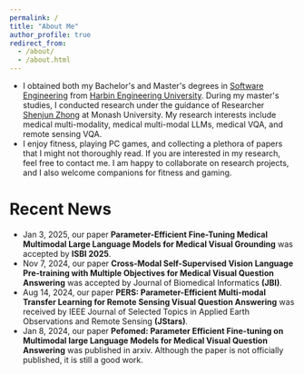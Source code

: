 ```yaml
---
permalink: /
title: "About Me"
author_profile: true
redirect_from: 
  - /about/
  - /about.html
---
```

- I obtained both my Bachelor's and Master's degrees in [Software Engineering](https://en.wikipedia.org/wiki/Software_engineering) from [Harbin Engineering University](http://www.hrbeu.edu.cn/). During my master's studies, I conducted research under the guidance of Researcher [Shenjun Zhong](https://scholar.google.com.au/citations?hl=en&user=MV5J9X8AAAAJ&view_op=list_works&sortby=pubdate) at Monash University. My research interests include medical multi-modality, medical multi-modal LLMs, medical VQA, and remote sensing VQA.
- I enjoy fitness, playing PC games, and collecting a plethora of papers that I might not thoroughly read. If you are interested in my research, feel free to contact me. I am happy to collaborate on research projects, and I also welcome companions for fitness and gaming.

Recent News
======
* Jan 3, 2025, our paper <b>Parameter-Efficient Fine-Tuning Medical Multimodal Large Language Models for Medical Visual Grounding</b> was accepted by <b>ISBI 2025</b>.
* Nov 7, 2024, our paper <b>Cross-Modal Self-Supervised Vision Language Pre-training with Multiple Objectives for Medical Visual Question Answering</b> was accepted by Journal of Biomedical Informatics <b>(JBI)</b>.
* Aug 14, 2024, our paper <b>PERS: Parameter-Efficient Multi-modal Transfer Learning for Remote Sensing Visual Question Answering</b> was received by IEEE Journal of Selected Topics in Applied Earth Observations and Remote Sensing <b>(JStars)</b>.
* Jan 8, 2024, our paper <b>Pefomed: Parameter Efficient Fine-tuning on Multimodal large Language Models for Medical Visual Question Answering</b> was published in arxiv. Although the paper is not officially published, it is still a good work.

